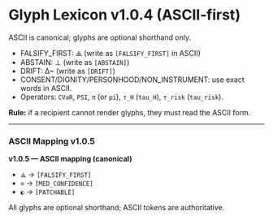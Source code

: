 # Glyph Lexicon v1.0.4 (ASCII‑first)

ASCII is canonical; glyphs are optional shorthand only.

- FALSIFY_FIRST: ⟁  (write as `[FALSIFY_FIRST]` in ASCII)
- ABSTAIN: ⊥        (write as `[ABSTAIN]`)
- DRIFT: Δ~         (write as `[DRIFT]`)
- CONSENT/DIGNITY/PERSONHOOD/NON_INSTRUMENT: use exact words in ASCII.
- Operators: `CVaR`, `PSI`, `π` (or `pi`), `τ_H` (`tau_H`), `τ_risk` (`tau_risk`).

**Rule:** if a recipient cannot render glyphs, they must read the ASCII form.


---
### ASCII Mapping v1.0.5
**v1.0.5 — ASCII mapping (canonical)**

- `⟁` → `[FALSIFY_FIRST]`
- `⊙` → `[MED_CONFIDENCE]`
- `◐` → `[PATCHABLE]`

All glyphs are optional shorthand; ASCII tokens are authoritative.
